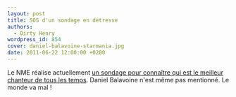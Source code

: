 ```yaml
---
layout: post
title: SOS d'un sondage en détresse
authors:
  - Dirty Henry
wordpress_id: 854
cover: daniel-balavoine-starmania.jpg
date: 2011-06-22 12:00:00 +0200
---
```


Le NME réalise actuellement
[un sondage pour connaître qui est le meilleur chanteur de tous les temps](http://www.nme.com/news/queen/57083).
Daniel Balavoine n'est même pas mentionné. Le monde va mal !
